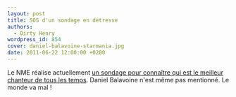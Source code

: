 ```yaml
---
layout: post
title: SOS d'un sondage en détresse
authors:
  - Dirty Henry
wordpress_id: 854
cover: daniel-balavoine-starmania.jpg
date: 2011-06-22 12:00:00 +0200
---
```


Le NME réalise actuellement
[un sondage pour connaître qui est le meilleur chanteur de tous les temps](http://www.nme.com/news/queen/57083).
Daniel Balavoine n'est même pas mentionné. Le monde va mal !
